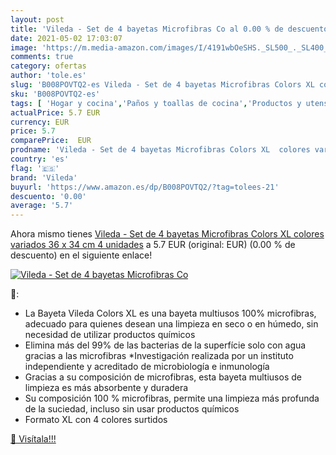 ```yaml
---
layout: post
title: 'Vileda - Set de 4 bayetas Microfibras Co al 0.00 % de descuento'
date: 2021-05-02 17:03:07
image: 'https://m.media-amazon.com/images/I/4191wbOeSHS._SL500_._SL400_.jpg'
comments: true
category: ofertas
author: 'tole.es'
slug: 'B008POVTQ2-es Vileda - Set de 4 bayetas Microfibras Colors XL colores...'
sku: 'B008POVTQ2-es'
tags: [ 'Hogar y cocina','Paños y toallas de cocina','Productos y utensilios de limpieza','Textiles de cocina','Textiles del hogar','vileda', ]
actualPrice: 5.7 EUR
currency: EUR
price: 5.7
comparePrice:  EUR
prodname: 'Vileda - Set de 4 bayetas Microfibras Colors XL  colores variados  36 x 34 cm  4 unidades'
country: 'es'
flag: '🇪🇸'
brand: 'Vileda'
buyurl: 'https://www.amazon.es/dp/B008POVTQ2/?tag=tolees-21'
descuento: '0.00'
average: '5.7'
---
```


Ahora mismo tienes [Vileda - Set de 4 bayetas Microfibras Colors XL  colores variados  36 x 34 cm  4 unidades](https://www.amazon.es/dp/B008POVTQ2/?tag=tolees-21) a 5.7 EUR (original:  EUR) (0.00 %  de descuento) en el siguiente enlace!

[![Vileda - Set de 4 bayetas Microfibras Co](https://m.media-amazon.com/images/I/4191wbOeSHS._SL500_._SL400_.jpg)](https://www.amazon.es/dp/B008POVTQ2/?tag=tolees-21)

🔎:

- La Bayeta Vileda Colors XL es una bayeta multiusos 100% microfibras, adecuado para quienes desean una limpieza en seco o en húmedo, sin necesidad de utilizar productos químicos
- Elimina más del 99% de las bacterias de la superfície solo con agua gracias a las microfibras *Investigación realizada por un instituto independiente y acreditado de microbiología e inmunología
- Gracias a su composición de microfibras, esta bayeta multiusos de limpieza es más absorbente y duradera
- Su composición 100 % microfibras, permite una limpieza más profunda de la suciedad, incluso sin usar productos químicos
- Formato XL con 4 colores surtidos

[🛒 Visítala!!!](https://www.amazon.es/dp/B008POVTQ2/?tag=tolees-21)
